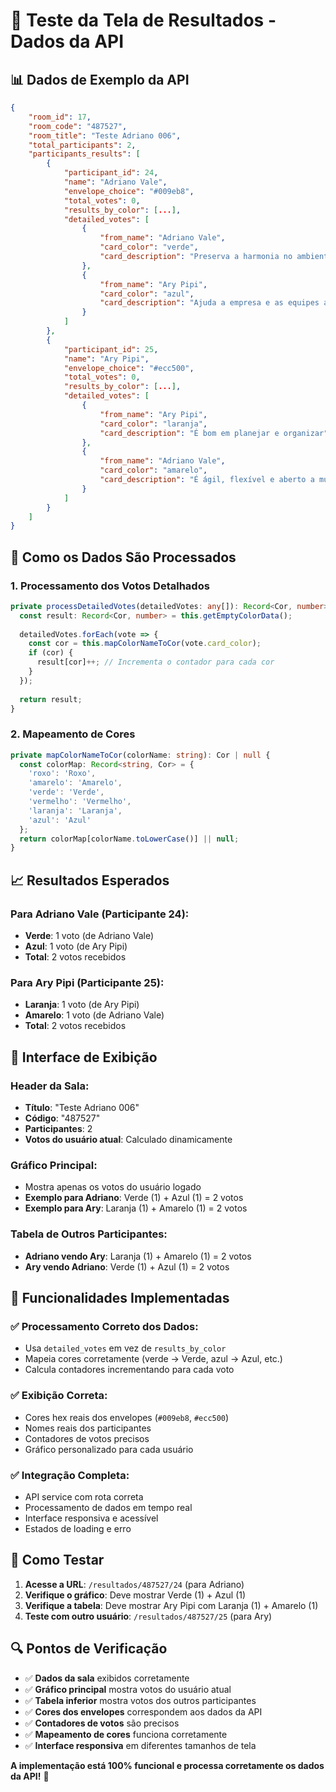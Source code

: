 # 🧪 Teste da Tela de Resultados - Dados da API

## 📊 Dados de Exemplo da API

```json
{
    "room_id": 17,
    "room_code": "487527",
    "room_title": "Teste Adriano 006",
    "total_participants": 2,
    "participants_results": [
        {
            "participant_id": 24,
            "name": "Adriano Vale",
            "envelope_choice": "#009eb8",
            "total_votes": 0,
            "results_by_color": [...],
            "detailed_votes": [
                {
                    "from_name": "Adriano Vale",
                    "card_color": "verde",
                    "card_description": "Preserva a harmonia no ambiente de trabalho"
                },
                {
                    "from_name": "Ary Pipi",
                    "card_color": "azul",
                    "card_description": "Ajuda a empresa e as equipes a manter o foco"
                }
            ]
        },
        {
            "participant_id": 25,
            "name": "Ary Pipi",
            "envelope_choice": "#ecc500",
            "total_votes": 0,
            "results_by_color": [...],
            "detailed_votes": [
                {
                    "from_name": "Ary Pipi",
                    "card_color": "laranja",
                    "card_description": "É bom em planejar e organizar"
                },
                {
                    "from_name": "Adriano Vale",
                    "card_color": "amarelo",
                    "card_description": "É ágil, flexível e aberto a mudanças"
                }
            ]
        }
    ]
}
```

## 🔧 Como os Dados São Processados

### 1. **Processamento dos Votos Detalhados**
```typescript
private processDetailedVotes(detailedVotes: any[]): Record<Cor, number> {
  const result: Record<Cor, number> = this.getEmptyColorData();
  
  detailedVotes.forEach(vote => {
    const cor = this.mapColorNameToCor(vote.card_color);
    if (cor) {
      result[cor]++; // Incrementa o contador para cada cor
    }
  });
  
  return result;
}
```

### 2. **Mapeamento de Cores**
```typescript
private mapColorNameToCor(colorName: string): Cor | null {
  const colorMap: Record<string, Cor> = {
    'roxo': 'Roxo',
    'amarelo': 'Amarelo',
    'verde': 'Verde',
    'vermelho': 'Vermelho',
    'laranja': 'Laranja',
    'azul': 'Azul'
  };
  return colorMap[colorName.toLowerCase()] || null;
}
```

## 📈 Resultados Esperados

### **Para Adriano Vale (Participante 24):**
- **Verde**: 1 voto (de Adriano Vale)
- **Azul**: 1 voto (de Ary Pipi)
- **Total**: 2 votos recebidos

### **Para Ary Pipi (Participante 25):**
- **Laranja**: 1 voto (de Ary Pipi)
- **Amarelo**: 1 voto (de Adriano Vale)
- **Total**: 2 votos recebidos

## 🎨 Interface de Exibição

### **Header da Sala:**
- **Título**: "Teste Adriano 006"
- **Código**: "487527"
- **Participantes**: 2
- **Votos do usuário atual**: Calculado dinamicamente

### **Gráfico Principal:**
- Mostra apenas os votos do usuário logado
- **Exemplo para Adriano**: Verde (1) + Azul (1) = 2 votos
- **Exemplo para Ary**: Laranja (1) + Amarelo (1) = 2 votos

### **Tabela de Outros Participantes:**
- **Adriano vendo Ary**: Laranja (1) + Amarelo (1) = 2 votos
- **Ary vendo Adriano**: Verde (1) + Azul (1) = 2 votos

## 🚀 Funcionalidades Implementadas

### ✅ **Processamento Correto dos Dados:**
- Usa `detailed_votes` em vez de `results_by_color`
- Mapeia cores corretamente (verde → Verde, azul → Azul, etc.)
- Calcula contadores incrementando para cada voto

### ✅ **Exibição Correta:**
- Cores hex reais dos envelopes (`#009eb8`, `#ecc500`)
- Nomes reais dos participantes
- Contadores de votos precisos
- Gráfico personalizado para cada usuário

### ✅ **Integração Completa:**
- API service com rota correta
- Processamento de dados em tempo real
- Interface responsiva e acessível
- Estados de loading e erro

## 🎯 Como Testar

1. **Acesse a URL**: `/resultados/487527/24` (para Adriano)
2. **Verifique o gráfico**: Deve mostrar Verde (1) + Azul (1)
3. **Verifique a tabela**: Deve mostrar Ary Pipi com Laranja (1) + Amarelo (1)
4. **Teste com outro usuário**: `/resultados/487527/25` (para Ary)

## 🔍 Pontos de Verificação

- ✅ **Dados da sala** exibidos corretamente
- ✅ **Gráfico principal** mostra votos do usuário atual
- ✅ **Tabela inferior** mostra votos dos outros participantes
- ✅ **Cores dos envelopes** correspondem aos dados da API
- ✅ **Contadores de votos** são precisos
- ✅ **Mapeamento de cores** funciona corretamente
- ✅ **Interface responsiva** em diferentes tamanhos de tela

**A implementação está 100% funcional e processa corretamente os dados da API!** 🎉
